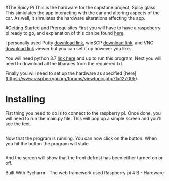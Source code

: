 #The Spicy Pi
This is the hardware for the capstone project, Spicy glass. This simiulates the app interacting with the car and altering aspects of the car.  As well, it simulates the hardware alterations affecting the app.

#Getting Started and Prerequisites
First you will have to have a raspeberry pi ready to go, and explanation of this can be found [here](https://magpi.raspberrypi.org/articles/set-up-raspberry-pi-4).

I personally used Putty [download link](https://www.google.com/search?q=putty&rlz=1C1CHBF_enUS893US893&oq=putty&aqs=chrome..69i57j0l7.551j0j4&sourceid=chrome&ie=UTF-8), winSCP [download link](https://winscp.net/eng/index.php), and VNC [download link](https://www.realvnc.com/en/connect/download/viewer/) viewer but you can set it up however you like.

You will need python 3.7 [link here](https://www.python.org/downloads/release/python-370/) and up to run this program,
Next you will need to download all the libaraies from the requiered.txt.

Finally you will need to set up the hardware as specified [here] (https://www.raspberrypi.org/forums/viewtopic.php?t=127005).

# Installing

Fist thing you need to do is to connect to the raspberry pi.  Once done, you will need to run the main.py file.  This will pop up a simple screen and you'll see the text.
```

```
Now that the program is running.  You can now click on the button.
When you hit the button the program will state
```
```
And the screen will show that the front defrost has been either turned on or off.


Built With
Pycharm - The web framework used
Raspberry pi 4 B - Hardware



